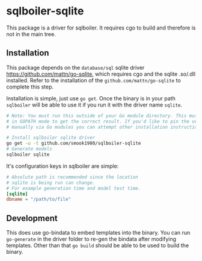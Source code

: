 # sqlboiler-sqlite

This package is a driver for sqlboiler. It requires cgo to build and
therefore is not in the main tree.

## Installation

This package depends on the `database/sql` sqlite driver https://github.com/mattn/go-sqlite,
which requires cgo and the sqlite .so/.dll installed. Refer to the installation
of the `github.com/mattn/go-sqlite` to complete this step.

Installation is simple, just use `go get`. Once the binary is in
your path `sqlboiler` will be able to use it if you run it with the
driver name `sqlite`.

```bash
# Note: You must run this outside of your Go module directory. This must be done
# in GOPATH mode to get the correct result. If you'd like to pin the version
# manually via Go modules you can attempt other installation instructions.

# Install sqlboiler sqlite driver
go get -u -t github.com/smook1980/sqlboiler-sqlite
# Generate models
sqlboiler sqlite
```

It's configuration keys in sqlboiler are simple:

```toml
# Absolute path is recommended since the location
# sqlite is being run can change.
# For example generation time and model test time.
[sqlite]
dbname = "/path/to/file"
```

## Development

This does use go-bindata to embed templates into the binary.
You can run `go-generate` in the driver folder to re-gen the bindata
after modifying templates. Other than that `go build` should be able to
be used to build the binary.
